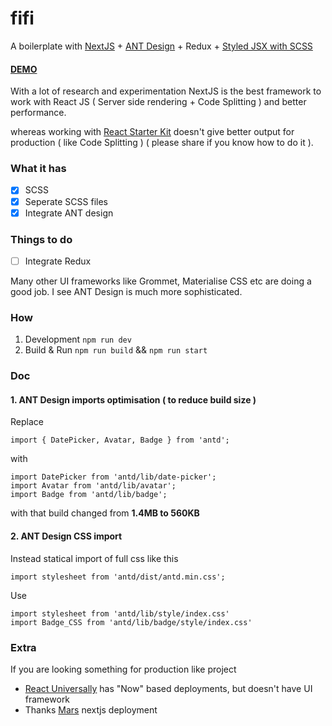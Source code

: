 # **fifi**

A boilerplate with [NextJS](https://github.com/zeit/next.js/) + [ANT Design](ant.design) + Redux + [Styled JSX with SCSS](https://www.npmjs.com/package/@zeit/next-sass)

#### [DEMO](https://fifi-ashinga.herokuapp.com/)

With a lot of research and experimentation NextJS is the best framework to work with React JS ( Server side rendering + Code Splitting ) and better performance.

whereas working with [React Starter Kit](https://github.com/kriasoft/react-starter-kit) doesn't give better output for production ( like Code Splitting ) ( please share if you know how to do it ).

### What it has

- [x] SCSS
- [x] Seperate SCSS files
- [x] Integrate ANT design

### Things to do

- [ ] Integrate Redux



Many other UI frameworks like Grommet, Materialise CSS etc are doing a good job. I see ANT Design is much more sophisticated.

### How

1. Development ```npm run dev```
2. Build & Run ```npm run build``` &&  ```npm run start```

### Doc

#### 1. ANT Design imports optimisation ( to reduce build size )

Replace
```
import { DatePicker, Avatar, Badge } from 'antd';
```
with
```
import DatePicker from 'antd/lib/date-picker';
import Avatar from 'antd/lib/avatar';
import Badge from 'antd/lib/badge';
```

with that build changed from **1.4MB to 560KB**

#### 2. ANT Design CSS import

Instead statical import of full css  like this
```
import stylesheet from 'antd/dist/antd.min.css';
```
Use
```
import stylesheet from 'antd/lib/style/index.css'
import Badge_CSS from 'antd/lib/badge/style/index.css'
```


### Extra

If you are looking something for production like project
- [React Universally](https://github.com/ctrlplusb/react-universally) has "Now" based deployments, but doesn't have UI framework
- Thanks [Mars](https://github.com/mars/heroku-nextjs) nextjs deployment

